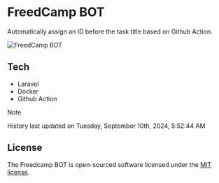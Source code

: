 # FreedCamp BOT

Automatically assign an ID before the task title based on Github Action.

![FreedCamp BOT](https://repository-images.githubusercontent.com/737932867/7d34798b-2680-471c-b089-a78a718d3d6a)

## Tech

- Laravel
- Docker
- Github Action

> [!NOTE]  
> History last updated on Tuesday, September 10th, 2024, 5:52:44 AM

## License

The Freedcamp BOT is open-sourced software licensed under the [MIT license](https://opensource.org/licenses/MIT).
